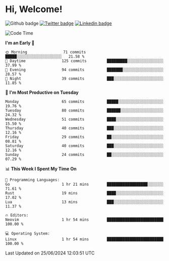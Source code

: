   # Hi, Welcome!
  ![Github badge](https://img.shields.io/github/followers/kraken-afk.svg?style=social&label=Follow&maxAge=2592000)
  [![Twitter badge](https://img.shields.io/badge/-Twitter-00acee?style=flat-square&logo=Twitter&logoColor=white)](https://twitter.com/trshppl)
  [![Linkedin badge](https://img.shields.io/badge/LinkedIn-0077B5?style=flat-square&logo=linkedin&logoColor=white)](https://www.linkedin.com/in/noveanrer)
<!--START_SECTION:waka-->
![Code Time](http://img.shields.io/badge/Code%20Time-234%20hrs%201%20min-blue)

**I'm an Early 🐤** 

```text
🌞 Morning                71 commits          █████░░░░░░░░░░░░░░░░░░░░   21.58 % 
🌆 Daytime                125 commits         █████████░░░░░░░░░░░░░░░░   37.99 % 
🌃 Evening                94 commits          ███████░░░░░░░░░░░░░░░░░░   28.57 % 
🌙 Night                  39 commits          ███░░░░░░░░░░░░░░░░░░░░░░   11.85 % 
```
📅 **I'm Most Productive on Tuesday** 

```text
Monday                   65 commits          █████░░░░░░░░░░░░░░░░░░░░   19.76 % 
Tuesday                  80 commits          ██████░░░░░░░░░░░░░░░░░░░   24.32 % 
Wednesday                51 commits          ████░░░░░░░░░░░░░░░░░░░░░   15.50 % 
Thursday                 40 commits          ███░░░░░░░░░░░░░░░░░░░░░░   12.16 % 
Friday                   29 commits          ██░░░░░░░░░░░░░░░░░░░░░░░   08.81 % 
Saturday                 40 commits          ███░░░░░░░░░░░░░░░░░░░░░░   12.16 % 
Sunday                   24 commits          ██░░░░░░░░░░░░░░░░░░░░░░░   07.29 % 
```


📊 **This Week I Spent My Time On** 

```text
💬 Programming Languages: 
Go                       1 hr 21 mins        ██████████████████░░░░░░░   71.61 % 
Rust                     19 mins             ████░░░░░░░░░░░░░░░░░░░░░   17.02 % 
Lua                      13 mins             ███░░░░░░░░░░░░░░░░░░░░░░   11.37 % 

🔥 Editors: 
Neovim                   1 hr 54 mins        █████████████████████████   100.00 % 

💻 Operating System: 
Linux                    1 hr 54 mins        █████████████████████████   100.00 % 
```


 Last Updated on 25/06/2024 12:03:51 UTC
<!--END_SECTION:waka-->